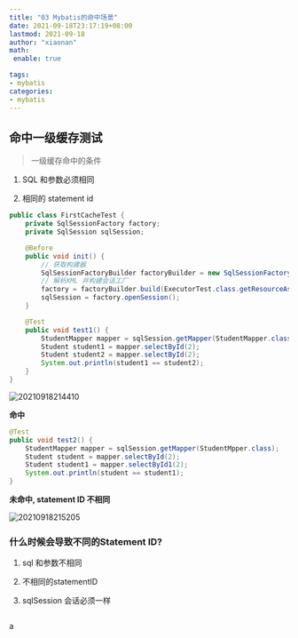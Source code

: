 ```yaml
---
title: "03 Mybatis的命中场景"
date: 2021-09-18T23:17:19+08:00
lastmod: 2021-09-18
author: "xiaonan"
math:
 enable: true

tags:
- mybatis
categories:
- mybatis
---
```


## 命中一级缓存测试

> 一级缓存命中的条件

1. SQL 和参数必须相同

2. 相同的 statement id



```java
public class FirstCacheTest {
    private SqlSessionFactory factory;
    private SqlSession sqlSession;

    @Before
    public void init() {
        // 获取构建器
        SqlSessionFactoryBuilder factoryBuilder = new SqlSessionFactoryBuilder();
        // 解析XML 并构建会话工厂
        factory = factoryBuilder.build(ExecutorTest.class.getResourceAsStream("/mybatis-config.xml"));
        sqlSession = factory.openSession();
    }

    @Test
    public void test1() {
        StudentMapper mapper = sqlSession.getMapper(StudentMapper.class);
        Student student1 = mapper.selectById(2);
        Student student2 = mapper.selectById(2);
        System.out.println(student1 == student2);
    }
}
```

![20210918214410](https://img.fengqigang.cn//img/20210918214410.png)

**命中**


```java
@Test
public void test2() {
    StudentMapper mapper = sqlSession.getMapper(StudentMpper.class);
    Student student = mapper.selectById(2);
    Student student1 = mapper.selectById1(2);
    System.out.println(student == student1);
}
```

**未命中, statement ID 不相同**

![20210918215205](https://img.fengqigang.cn//img/20210918215205.png)

### 什么时候会导致不同的Statement ID?

1. sql 和参数不相同

2. 不相同的statementID

3. sqlSession 会话必须一样

```java

```


a

